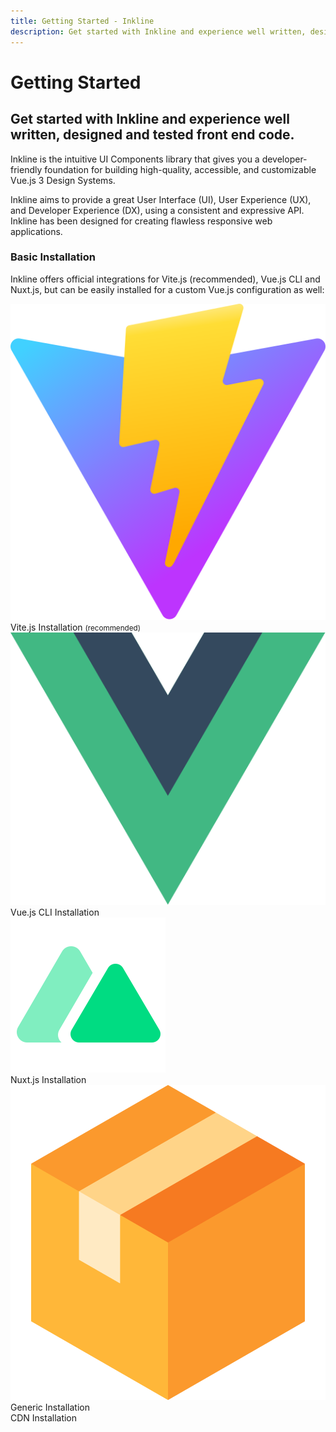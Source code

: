 ```yaml
---
title: Getting Started - Inkline
description: Get started with Inkline and experience well written, designed and tested front end code.
---
```


# Getting Started
## Get started with Inkline and experience well written, designed and tested front end code.

Inkline is the intuitive UI Components library that gives you a developer-friendly foundation for building high-quality, accessible, and customizable Vue.js 3 Design Systems.

Inkline aims to provide a great User Interface (UI), User Experience (UX), and Developer Experience (DX), using a consistent and expressive API. Inkline has been designed for creating flawless responsive web applications.

### Basic Installation
Inkline offers official integrations for Vite.js (recommended), Vue.js CLI and Nuxt.js, but can be easily installed for a custom Vue.js configuration as well:

<router-link class="installation-card _margin-top:3" :to="{ name: 'docs-introduction-installation-vite' }">
    <i-card>
        <div class="image">
            <img src="../../../assets/images/environments/vitejs.svg" alt="Vite.js Installation - Inkline UI UX DX Library" />
        </div>
        <span>Vite.js Installation <small class="_text:muted _margin-left:1/2">(recommended)</small></span>
        <i-icon name="ink-chevron-down"></i-icon>
    </i-card>
</router-link>

<router-link class="installation-card" :to="{ name: 'docs-introduction-installation-vue-cli' }">
    <i-card>
        <div class="image">
            <img src="../../../assets/images/environments/vuejs.svg" alt="Vue.js Installation - Inkline UI UX DX Library" />
        </div>
        <span>Vue.js CLI Installation</span>
        <i-icon name="ink-chevron-down"></i-icon>
    </i-card>
</router-link>

<router-link class="installation-card" :to="{ name: 'docs-introduction-installation-nuxt' }">
    <i-card>
        <div class="image">
            <img src="../../../assets/images/environments/nuxtjs.svg" alt="Nuxt.js Installation - Inkline UI UX DX Library" />
        </div>
        <span>Nuxt.js Installation</span>
        <i-icon name="ink-chevron-down"></i-icon>
    </i-card>
</router-link>

<router-link class="installation-card" :to="{ name: 'docs-introduction-installation-generic' }">
    <i-card>
        <div class="image">
            <img src="../../../assets/images/environments/generic.svg" alt="Generic Installation - Inkline UI UX DX Library" />
        </div>
        <span>Generic Installation</span>
        <i-icon name="ink-chevron-down"></i-icon>
    </i-card>
</router-link>

<router-link class="installation-card" :to="{ name: 'docs-introduction-installation-cdn' }">
    <i-card>
        <div class="image">
            <icon-fa-solid-globe></icon-fa-solid-globe>
        </div>
        <span>CDN Installation</span>
        <i-icon name="ink-chevron-down"></i-icon>
    </i-card>
</router-link>
